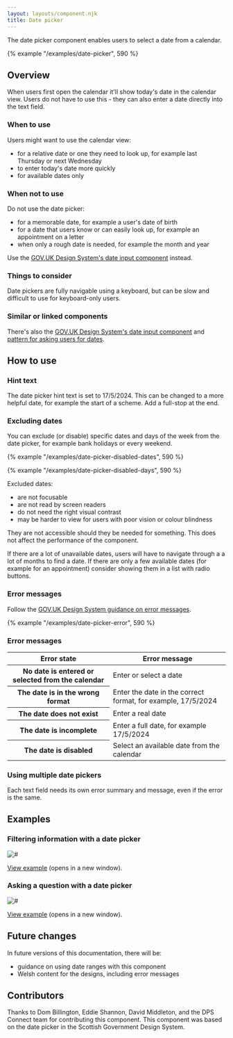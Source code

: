```yaml
---
layout: layouts/component.njk
title: Date picker
---
```


<span class="govuk-caption-xl">The date picker component enables users to select a date from a calendar.  </span>

{% example "/examples/date-picker", 590 %}

## Overview

When users first open the calendar it'll show today's date in the calendar view. Users do not have to use this - they can also enter a date directly into the text field.

### When to use

Users might want to use the calendar view:

- for a relative date or one they need to look up, for example last Thursday or next Wednesday
- to enter today's date more quickly
- for available dates only

### When not to use

Do not use the date picker:

- for a memorable date, for example a user's date of birth
- for a date that users know or can easily look up, for example an appointment on a letter
- when only a rough date is needed, for example the month and year

Use the [GOV.UK Design System's date input component](https://design-system.service.gov.uk/components/date-input/) instead.

### Things to consider

Date pickers are fully navigable using a keyboard, but can be slow and difficult to use for keyboard-only users.

### Similar or linked components

There's also the [GOV.UK Design System's date input component](https://design-system.service.gov.uk/components/date-input/) and [pattern for asking users for dates](https://design-system.service.gov.uk/patterns/dates/).

## How to use

### Hint text

The date picker hint text is set to 17/5/2024. This can be changed to a more helpful date, for example the start of a scheme. Add a full-stop at the end.

### Excluding dates

<!-- You can set allowed date ranges if you need a user to pick a date within a date range. Individual dates and date ranges can also be disabled in the calendar view.

Users may type unavailable or disabled dates in the input field, so error messages will be necessary.

{% example "/examples/date-picker-min-max", 590 %} -->

You can exclude (or disable) specific dates and days of the week from the date picker, for example bank holidays or every weekend.

{% example "/examples/date-picker-disabled-dates", 590 %}

{% example "/examples/date-picker-disabled-days", 590 %}

Excluded dates:

- are not focusable
- are not read by screen readers
- do not need the right visual contrast
- may be harder to view for users with poor vision or colour blindness

They are not accessible should they be needed for something. This does not affect the performance of the component.

If there are a lot of unavailable dates, users will have to navigate through a a lot of months to find a date. If there are only a few available dates (for example for an appointment) consider showing them in a list with radio buttons.

### Error messages

Follow the [GOV.UK Design System guidance on error messages](https://design-system.service.gov.uk/components/error-message/).

{% example "/examples/date-picker-error", 590 %}

### Error messages

<table class="govuk-table">
  <thead class="govuk-table__head">
    <tr class="govuk-table__row">
      <th scope="col" class="govuk-table__header">Error state</th>
      <th scope="col" class="govuk-table__header">Error message</th>
    </tr>
  </thead>
  <tbody class="govuk-table__body">
    <tr class="govuk-table__row">
      <th scope="row" class="govuk-table__header">No date is entered or selected from the calendar</th>
      <td class="govuk-table__cell">Enter or select a date</td>
    </tr>
    <tr class="govuk-table__row">
      <th scope="row" class="govuk-table__header">The date is in the wrong format</th>
      <td class="govuk-table__cell">Enter the date in the correct format, for example, 17/5/2024</td>
    </tr>
    <tr class="govuk-table__row">
      <th scope="row" class="govuk-table__header">The date does not exist</th>
      <td class="govuk-table__cell">Enter a real date</td>
    </tr>
    <tr class="govuk-table__row">
      <th scope="row" class="govuk-table__header">The date is incomplete</th>
      <td class="govuk-table__cell">Enter a full date, for example 17/5/2024</td>
    </tr>
    <tr class="govuk-table__row">
      <th scope="row" class="govuk-table__header">The date is disabled</th>
      <td class="govuk-table__cell">Select an available date from the calendar</td>
    </tr>
  </tbody>
</table>

###  Using multiple date pickers

Each text field needs its own error summary and message, even if the error is the same.

## Examples

### Filtering information with a date picker

<p><img src="/assets/images/date-picker-filter-example.svg" alt="#"></p>

[View example](#) (opens in a new window).

### Asking a question with a date picker

<p><img src="/assets/images/date-picker-question-example.svg" alt="#"></p>

[View example](#) (opens in a new window).

## Future changes

In future versions of this documentation, there will be:

- guidance on using date ranges with this component
- Welsh content for the designs, including error messages

## Contributors

Thanks to Dom Billington, Eddie Shannon, David Middleton, and the DPS Connect team for contributing this component. This component was based on the date picker in the Scottish Government Design System.
